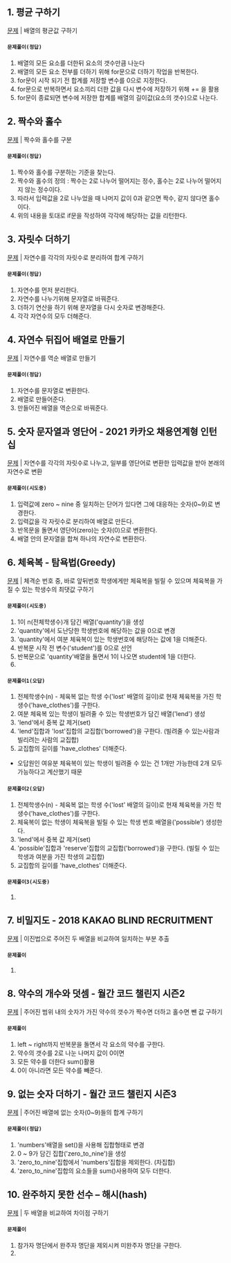 ## 1. 평균 구하기
<a href="https://school.programmers.co.kr/learn/courses/30/lessons/12944">문제</a> | 배열의 평균값 구하기

#### `문제풀이(정답)`
1. 배열의 모든 요소를 더한뒤 요소의 갯수만큼 나눈다
2. 배열의 모든 요소 전부를 더하기 위해 for문으로 더하기 작업을 반복한다.
3. for문이 시작 되기 전 합계를 저장할 변수를 0으로 지정한다.
4. for문으로 반복하면서 요소끼리 더한 값을 다시 변수에 저장하기 위해 += 을 활용
3. for문이 종료되면 변수에 저장한 합계를 배열의 길이값(요소의 갯수)으로 나눈다.




## 2. 짝수와 홀수
<a href="https://school.programmers.co.kr/learn/courses/30/lessons/12937">문제</a> | 짝수와 홀수를 구분

#### `문제풀이(정답)`
1. 짝수와 홀수를 구분하는 기준을 찾는다.
2. 짝수와 홀수의 정의 : 짝수는 2로 나누어 떨어지는 정수, 홀수는 2로 나누어 떨어지지 않는 정수이다.
3. 따라서 입력값을 2로 나누었을 때 나머지 값이 0과 같으면 짝수, 같지 않다면 홀수이다.
4. 위의 내용을 토대로 if문을 작성하여 각각에 해당하는 값을 리턴한다.




## 3. 자릿수 더하기
<a href="https://school.programmers.co.kr/learn/courses/30/lessons/12931">문제</a> | 자연수를 각각의 자릿수로 분리하여 합계 구하기

#### `문제풀이(정답)`
1. 자연수를 먼저 분리한다.
2. 자연수를 나누기위해 문자열로 바꿔준다.
3. 더하기 연산을 하기 위해 문자열을 다시 숫자로 변경해준다.
4. 각각 자연수의 모두 더해준다.




## 4. 자연수 뒤집어 배열로 만들기
<a href="https://school.programmers.co.kr/learn/courses/30/lessons/12932">문제</a> | 자연수를 역순 배열로 만들기

#### `문제풀이(정답)`
1. 자연수를 문자열로 변환한다.
2. 배열로 만들어준다.
3. 만들어진 배열을 역순으로 바꿔준다. 




## 5. 숫자 문자열과 영단어 - 2021 카카오 채용연계형 인턴십   
<a href="https://school.programmers.co.kr/learn/courses/30/lessons/81301">문제</a> | 자연수를 각각의 자릿수로 나누고, 일부를 영단어로 변환한 입력값을 받아 본래의 자연수로 변환

#### `문제풀이(시도중)`
1. 입력값에 zero ~ nine 중 일치하는 단어가 있다면 그에 대응하는 숫자(0~9)로 변경한다.
2. 입력값을 각 자릿수로 분리하여 배열로 만든다.
3. 반목문을 돌면서 영단어(zero)는 숫자(0)으로 변환한다.
4. 배열 안의 문자열을 합쳐 하나의 자연수로 변환한다.




## 6. 체육복 - 탐욕법(Greedy)     
<a href="https://school.programmers.co.kr/learn/courses/30/lessons/42862">문제</a> | 체격순 번호 중, 바로 앞뒤번호 학생에게만 체육복을 빌릴 수 있으며 체육복을 가질 수 있는 학생수의 최댓값 구하기

#### `문제풀이(시도중)`
1. 1이 n(전체학생수)개 담긴 배열('quantity')을 생성
2. 'quantity'에서 도난당한 학생번호에 해당하는 값을 0으로 변경
3. 'quantity'에서 여분 체육복이 있는 학생번호에 해당하는 값에 1을 더해준다.
4. 반복문 시작 전 변수('student')를 0으로 선언
5. 반복문으로 'quantity'배열을 돌면서 1이 나오면 student에 1을 더한다.
6. 

#### `문제풀이1(오답)`
1. 전체학생수(n) - 체육복 없는 학생 수('lost' 배열의 길이)로 현재 체육복을 가진 학생수('have_clothes')를 구한다.
2. 여분 체육복 있는 학생이 빌려줄 수 있는 학생번호가 담긴 배열('lend') 생성
3. 'lend'에서 중복 값 제거(set)
4. 'lend'집합과 'lost'집합의 교집합('borrowed')을 구한다. (빌려줄 수 있는사람과 빌리려는 사람의 교집합)
5. 교집합의 길이를 'have_clothes' 더해준다.

- 오답원인
여유분 체육복이 있는 학생이 빌려줄 수 있는 건 1개만 가능한데 2개 모두 가능하다고 계산했기 때문

#### `문제풀이2(오답)`
1. 전체학생수(n) - 체육복 없는 학생 수('lost' 배열의 길이)로 현재 체육복을 가진 학생수('have_clothes')를 구한다.
2. 체육복이 없는 학생이 체육복을 빌릴 수 있는 학생 번호 배열을('possible') 생성한다.
3. 'lend'에서 중복 값 제거(set)
4. 'possible'집합과 'reserve'집합의 교집합('borrowed')을 구한다. (빌릴 수 있는 학생과 여분을 가진 학생의 교집합)
5. 교집합의 길이를 'have_clothes' 더해준다.

#### `문제풀이3(시도중)`
1. 




## 7. 비밀지도 - 2018 KAKAO BLIND RECRUITMENT
<a href="https://school.programmers.co.kr/learn/courses/30/lessons/17681">문제</a> | 이진법으로 주어진 두 배열을 비교하여 일치하는 부분 추출

#### `문제풀이`
1. 




## 8. 약수의 개수와 덧셈 - 월간 코드 챌린지 시즌2
<a href="https://school.programmers.co.kr/learn/courses/30/lessons/77884">문제</a> | 주어진 범위 내의 숫자가 가진 약수의 갯수가 짝수면 더하고 홀수면 뺀 값 구하기

#### `문제풀이`
1. left ~ right까지 반복문을 돌면서 각 요소의 약수를 구한다.
2. 약수의 갯수를 2로 나눈 나머지 값이 0이면
3. 모든 약수를 더한다 sum()활용
4. 0이 아니라면 모든 약수를 빼준다.




## 9. 없는 숫자 더하기 - 월간 코드 챌린지 시즌3 
<a href="https://school.programmers.co.kr/learn/courses/30/lessons/86051">문제</a> | 주어진 배열에 없는 숫자(0~9)들의 합계 구하기

#### `문제풀이(정답)`
1. 'numbers'배열을 set()을 사용해 집합형태로 변경
2. 0 ~ 9가 담긴 집합('zero_to_nine')을 생성
3. 'zero_to_nine'집합에서 'numbers'집합을 제외한다. (차집합)
4. 'zero_to_nine'집합의 요소들을 sum()사용하여 모두 더한다. 




## 10. 완주하지 못한 선수 – 해시(hash)
<a href="https://school.programmers.co.kr/learn/courses/30/lessons/42576">문제</a> | 두 배열을 비교하여 차이점 구하기

#### `문제풀이`
1. 참가자 명단에서 완주자 명단을 제외시켜 미완주자 명단을 구한다.
2. 
